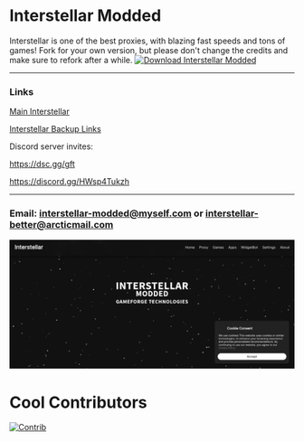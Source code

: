 # Interstellar Modded
Interstellar is one of the best proxies, with blazing fast speeds and tons of games!
Fork for your own version, but please don't change the credits and make sure to refork after a while.
[![Download Interstellar Modded](https://a.fsdn.com/con/app/sf-download-button)](https://sourceforge.net/projects/interstellar-modded/files/latest/download)
***
### Links
[Main Interstellar](https://interstellar-better.onrender.com/)

[Interstellar Backup Links](https://docs.google.com/document/d/11moKWb9vvJV7PBwlGxuoSkGe1mPPT3c07AQsgAEyRUs/edit)

Discord server invites:

https://dsc.gg/gft

https://discord.gg/HWsp4Tukzh
***
### Email:  interstellar-modded@myself.com or interstellar-better@arcticmail.com

<img src="static/assets/images/readme/readmesample.png">

# Cool Contributors
[![Contrib](https://contrib.rocks/image?repo=GameForge-Technologies/interstellar-better)](https://github.com/GameForge-Technologies/interstellar-better/graphs/contributors)
